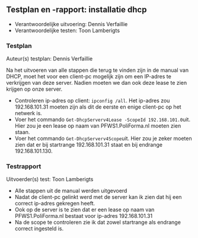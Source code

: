 ## Testplan en -rapport: installatie dhcp

* Verantwoordelijke uitvoering: Dennis Verfaillie
* Verantwoordelijke testen: Toon Lamberigts

### Testplan

Auteur(s) testplan: Dennis Verfaillie

Na het uitvoeren van alle stappen die terug te vinden zijn in de manual van DHCP, moet het voor een client-pc mogelijk zijn om een IP-adres te verkrijgen van deze server. Nadien moeten we dan ook deze lease te zien krijgen op onze server.

- Controleren ip-adres op client: `ipconfig /all`. Het ip-adres zou 192.168.101.31 moeten zijn als dit de eerste en enige client-pc op het netwerk is.
- Voer het commando `Get-DhcpServerv4Lease -ScopeId 192.168.101.0`uit. Hier zou je een lease op naam van PFWS1.PoliForma.nl moeten zien staan.
- Voer het commando `Get-DhcpServerv4Scope`uit. Hier zou je zeker moeten zien dat er bij startrange 192.168.101.31 staat en bij endrange 192.168.101.130.


### Testrapport

Uitvoerder(s) test: Toon Lamberigts

- Alle stappen uit de manual werden uitgevoerd
- Nadat de client-pc gelinkt werd met de server kan ik zien dat hij een correct ip-adres gekregen heeft.
- Ook op de server is te zien dat er een lease op naam van PFWS1.PoliForma.nl bestaat voor ip-adres 192.168.101.31
- Na de scope te controleren zie ik dat zowel startrange als endrange correct ingesteld is.
